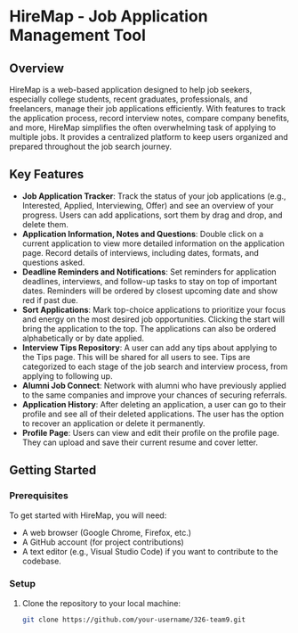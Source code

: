 # HireMap - Job Application Management Tool

## Overview

HireMap is a web-based application designed to help job seekers, especially college students, recent graduates, professionals, and freelancers, manage their job applications efficiently. With features to track the application process, record interview notes, compare company benefits, and more, HireMap simplifies the often overwhelming task of applying to multiple jobs. It provides a centralized platform to keep users organized and prepared throughout the job search journey.

## Key Features

- **Job Application Tracker**: Track the status of your job applications (e.g., Interested, Applied, Interviewing, Offer) and see an overview of your progress. Users can add applications, sort them by drag and drop, and delete them.
- **Application Information, Notes and Questions**: Double click on a current application to view more detailed information on the application page. Record details of interviews, including dates, formats, and questions asked.
- **Deadline Reminders and Notifications**: Set reminders for application deadlines, interviews, and follow-up tasks to stay on top of important dates. Reminders will be ordered by closest upcoming date and show red if past due.
- **Sort Applications**: Mark top-choice applications to prioritize your focus and energy on the most desired job opportunities. Clicking the start will bring the application to the top. The applications can also be ordered alphabetically or by date applied.
- **Interview Tips Repository**: A user can add any tips about applying to the Tips page. This will be shared for all users to see. Tips are categorized to each stage of the job search and interview process, from applying to following up.
- **Alumni Job Connect**: Network with alumni who have previously applied to the same companies and improve your chances of securing referrals.
- **Application History**: After deleting an application, a user can go to their profile and see all of their deleted applications. The user has the option to recover an application or delete it permanently.
- **Profile Page**: Users can view and edit their profile on the profile page. They can upload and save their current resume and cover letter.

## Getting Started

### Prerequisites

To get started with HireMap, you will need:

- A web browser (Google Chrome, Firefox, etc.)
- A GitHub account (for project contributions)
- A text editor (e.g., Visual Studio Code) if you want to contribute to the codebase.

### Setup

1. Clone the repository to your local machine:

   ```bash
   git clone https://github.com/your-username/326-team9.git
